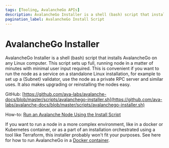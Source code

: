 ```yaml
---
tags: [Tooling, AvalancheGo APIs]
description: AvalancheGo Installer is a shell (bash) script that installs AvalancheGo on any Linux computer. This script sets up full, running node in a matter of minutes with minimal user input required. This is convenient if you want to run the node as a service on a standalone Linux installation, for example to set up a (Subnet) validator, use the node as a private RPC server and similar uses. It also makes upgrading or reinstalling the nodes easy.
pagination_label: AvalancheGo Install Script
---
```


# AvalancheGo Installer

AvalancheGo Installer is a shell (bash) script that installs AvalancheGo on any
Linux computer. This script sets up full, running node in a matter of minutes
with minimal user input required. This is convenient if you want to run the node
as a service on a standalone Linux installation, for example to set up a
(Subnet) validator, use the node as a private RPC server and similar uses. It
also makes upgrading or reinstalling the nodes easy.

GitHub: [https://github.com/ava-labs/avalanche-docs/blob/master/scripts/avalanchego-installer.sh](https://github.com/ava-labs/avalanche-docs/blob/master/scripts/avalanchego-installer.sh)

How-to: [Run an Avalanche Node Using the Install Script](/nodes/run/with-installer.md)

If you want to run a node in a more complex environment, like in a docker or
Kubernetes container, or as a part of an installation orchestrated using a tool
like Terraform, this installer probably won't fit your purposes. See here for how to run AvalancheGo
in a [Docker container](/tooling/cli-guides/run-with-docker.md).
